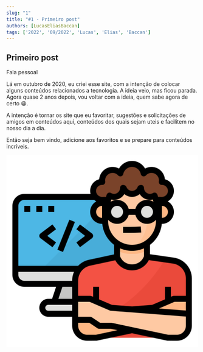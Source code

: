 ```yaml
---
slug: "1"
title: "#1 - Primeiro post"
authors: [LucasEliasBaccan]
tags: ['2022', '09/2022', 'Lucas', 'Elias', 'Baccan']
---
```


## Primeiro post

Fala pessoal

Lá em outubro de 2020, eu criei esse site, com a intenção de colocar alguns conteúdos relacionados a tecnologia. A ideia veio, mas ficou parada. Agora quase 2 anos depois, vou voltar com a ideia, quem sabe agora de certo 😀.

A intenção é tornar os site que eu favoritar, sugestões e solicitações de amigos em conteúdos aqui, conteúdos dos quais sejam uteis e facilitem no nosso dia a dia.

Então seja bem vindo, adicione aos favoritos e se prepare para conteúdos incríveis. 

![programmer.png](programmer.png)
